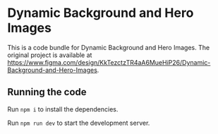 
  # Dynamic Background and Hero Images

  This is a code bundle for Dynamic Background and Hero Images. The original project is available at https://www.figma.com/design/KkTezctzTR4aA6MueHiP26/Dynamic-Background-and-Hero-Images.

  ## Running the code

  Run `npm i` to install the dependencies.

  Run `npm run dev` to start the development server.
  
